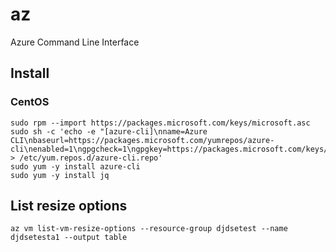 # az

Azure Command Line Interface

## Install


### CentOS

```
sudo rpm --import https://packages.microsoft.com/keys/microsoft.asc
sudo sh -c 'echo -e "[azure-cli]\nname=Azure CLI\nbaseurl=https://packages.microsoft.com/yumrepos/azure-cli\nenabled=1\ngpgcheck=1\ngpgkey=https://packages.microsoft.com/keys/microsoft.asc" > /etc/yum.repos.d/azure-cli.repo'
sudo yum -y install azure-cli
sudo yum -y install jq
```

## List resize options


```
az vm list-vm-resize-options --resource-group djdsetest --name djdsetesta1 --output table
```
